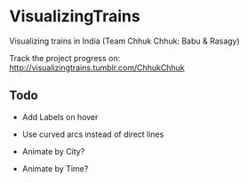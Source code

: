VisualizingTrains
=================

Visualizing trains in India (Team Chhuk Chhuk: Babu &amp; Rasagy)

Track the project progress on: http://visualizingtrains.tumblr.com/ChhukChhuk

## Todo

- Add Labels on hover
- Use curved arcs instead of direct lines

- Animate by City?
- Animate by Time?
